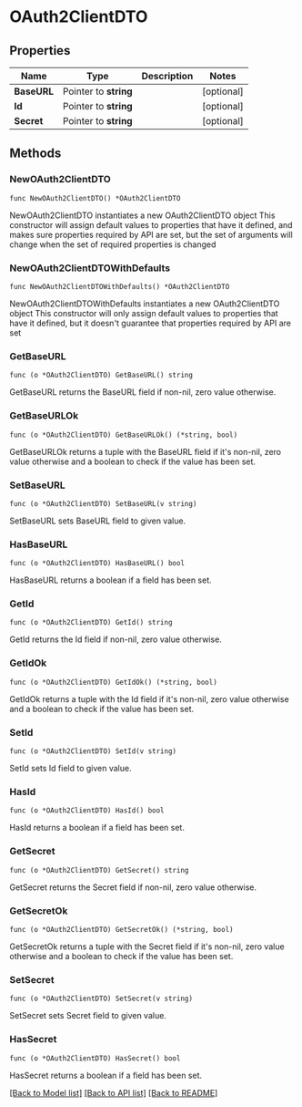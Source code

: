# OAuth2ClientDTO

## Properties

Name | Type | Description | Notes
------------ | ------------- | ------------- | -------------
**BaseURL** | Pointer to **string** |  | [optional] 
**Id** | Pointer to **string** |  | [optional] 
**Secret** | Pointer to **string** |  | [optional] 

## Methods

### NewOAuth2ClientDTO

`func NewOAuth2ClientDTO() *OAuth2ClientDTO`

NewOAuth2ClientDTO instantiates a new OAuth2ClientDTO object
This constructor will assign default values to properties that have it defined,
and makes sure properties required by API are set, but the set of arguments
will change when the set of required properties is changed

### NewOAuth2ClientDTOWithDefaults

`func NewOAuth2ClientDTOWithDefaults() *OAuth2ClientDTO`

NewOAuth2ClientDTOWithDefaults instantiates a new OAuth2ClientDTO object
This constructor will only assign default values to properties that have it defined,
but it doesn't guarantee that properties required by API are set

### GetBaseURL

`func (o *OAuth2ClientDTO) GetBaseURL() string`

GetBaseURL returns the BaseURL field if non-nil, zero value otherwise.

### GetBaseURLOk

`func (o *OAuth2ClientDTO) GetBaseURLOk() (*string, bool)`

GetBaseURLOk returns a tuple with the BaseURL field if it's non-nil, zero value otherwise
and a boolean to check if the value has been set.

### SetBaseURL

`func (o *OAuth2ClientDTO) SetBaseURL(v string)`

SetBaseURL sets BaseURL field to given value.

### HasBaseURL

`func (o *OAuth2ClientDTO) HasBaseURL() bool`

HasBaseURL returns a boolean if a field has been set.

### GetId

`func (o *OAuth2ClientDTO) GetId() string`

GetId returns the Id field if non-nil, zero value otherwise.

### GetIdOk

`func (o *OAuth2ClientDTO) GetIdOk() (*string, bool)`

GetIdOk returns a tuple with the Id field if it's non-nil, zero value otherwise
and a boolean to check if the value has been set.

### SetId

`func (o *OAuth2ClientDTO) SetId(v string)`

SetId sets Id field to given value.

### HasId

`func (o *OAuth2ClientDTO) HasId() bool`

HasId returns a boolean if a field has been set.

### GetSecret

`func (o *OAuth2ClientDTO) GetSecret() string`

GetSecret returns the Secret field if non-nil, zero value otherwise.

### GetSecretOk

`func (o *OAuth2ClientDTO) GetSecretOk() (*string, bool)`

GetSecretOk returns a tuple with the Secret field if it's non-nil, zero value otherwise
and a boolean to check if the value has been set.

### SetSecret

`func (o *OAuth2ClientDTO) SetSecret(v string)`

SetSecret sets Secret field to given value.

### HasSecret

`func (o *OAuth2ClientDTO) HasSecret() bool`

HasSecret returns a boolean if a field has been set.


[[Back to Model list]](../README.md#documentation-for-models) [[Back to API list]](../README.md#documentation-for-api-endpoints) [[Back to README]](../README.md)


